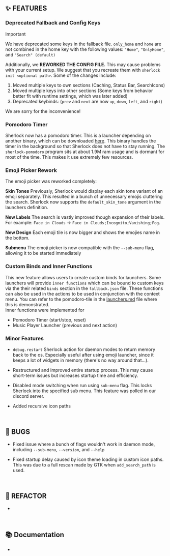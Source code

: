 ## ✨ FEATURES

### Deprecated Fallback and Config Keys

> [!IMPORTANT]
> We have deprecated some keys in the fallback file. `only_home` and `home` are
> not combined in the home key with the following values: `"Home"`,
> `"OnlyHome"`, and `"Search" (default)`
>
> Additionally, we **REWORKED THE CONFIG FILE.** This may cause problems with
> your current setup. We suggest that you recreate them with `sherlock init
> <optional path>`.
> Some of the changes include:
>
> 1. Moved multiple keys to own sections (Caching, Status Bar, SearchIcons)
> 2. Moved multiple keys into other sections (Some keys from behavior better
>    fit with runtime settings, which was later added)
> 3. Deprecated keybinds: (`prev` and `next` are now `up`, `down`, `left`, and `right`)
>
> We are sorry for the inconvenience!

### Pomodoro Timer

Sherlock now has a pomodoro timer. This is a launcher depending on another
binary, which can be downloaded
[here](https://github.com/Skxxtz/sherlock-pomodoro). This binary handles the
timer in the background so that Sherlock does not have to stay running. The
`sherlock-pomodoro` program sits at about 1.9M ram usage and is dormant for most
of the time. This makes it use extremely few resources.

### Emoji Picker Rework

The emoji picker was reworked completely:

**Skin Tones**
Previously, Sherlock would display each skin tone variant of an emoji
separately. This resulted in a bunch of unnecessary emojis cluttering the
search. Sherlock now supports the `default_skin_tone` argument in the launchers
definition.

**New Labels**
The search is vastly improved though expansion of their labels. For example:
`Face in Clouds` → `Face in Clouds;Incognito;Vanishing;Fog`.

**New Design**
Each emoji tile is now bigger and shows the emojies name in the bottom.

**Submenu**
The emoji picker is now compatible with the `--sub-menu` flag, allowing it to
be started immediately

### Custom Binds and Inner Functions

This new feature allows users to create custom binds for launchers. Some
launchers will provide `inner functions` which can be bound to custom keys via
the their related `binds` section in the `fallback.json` file. These functions
can also be used in the actions to be used in conjunction with the context
menu. You can refer to the pomodoro-tile in the
[launchers.md](https://github.com/Skxxtz/sherlock/blob/main/docs/launchers.md)
file where this is demonstrated.
<br>
Inner functions were implemented for

- Pomodoro Timer (start/stop, reset)
- Music Player Launcher (previous and next action)

### Minor Features

- `debug.restart` Sherlock action for daemon modes to return memory back to the
  os. Especially useful after using emoji launcher, since it keeps a lot of
  widgets in memory (there's no way around that...).

- Restructured and improved entire startup process. This may cause short-term
  issues but increases startup time and efficiency.

- Disabled mode switching when run using `sub-menu` flag. This locks Sherlock
  into the specified sub menu. This feature was polled in our discord server.

- Added recursive icon paths

<br>

## 🐞 BUGS

- Fixed issue where a bunch of flags wouldn't work in daemon mode, including `--sub-menu`, `--version`, and `--help`

- Fixed startup delay caused by icon theme loading in custom icon paths. This
  was due to a full rescan made by GTK when `add_search_path` is used.

<br>

## 🔧 REFACTOR

-

<br>

## 📚 Documentation

-

<br>
